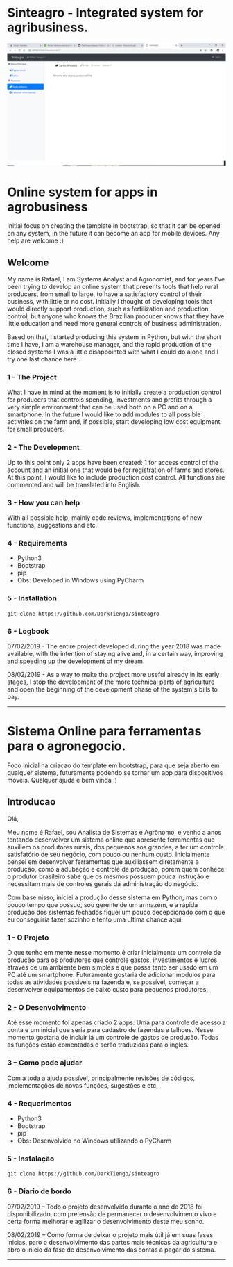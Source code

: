 ﻿# Sinteagro - Integrated system for agribusiness.

![Main menu](https://github.com/DarkTiengo/sinteagro/blob/master/sinteagro.png)


# Online system for apps in agrobusiness

Initial focus on creating the template in bootstrap, so that it can be opened on any system, in the future it can become an app for mobile devices. Any help are welcome :)

## Welcome

My name is Rafael, I am Systems Analyst and Agronomist, and for years I've been trying to develop an online system that presents tools that help rural producers, from small to large, to have a satisfactory control of their business, with little or no cost. Initially I thought of developing tools that would directly support production, such as fertilization and production control, but anyone who knows the Brazilian producer knows that they have little education and need more general controls of business administration.

Based on that, I started producing this system in Python, but with the short time I have, I am a warehouse manager, and the rapid production of the closed systems I was a little disappointed with what I could do alone and I try one last chance here .


### 1 - The Project

What I have in mind at the moment is to initially create a production control for producers that controls spending, investments and profits through a very simple environment that can be used both on a PC and on a smartphone. In the future I would like to add modules to all possible activities on the farm and, if possible, start developing low cost equipment for small producers.

### 2 - The Development

Up to this point only 2 apps have been created: 1 for access control of the account and an initial one that would be for registration of farms and stores. At this point, I would like to include production cost control. All functions are commented and will be translated into English.

### 3 - How you can help

With all possible help, mainly code reviews, implementations of new functions, suggestions and etc.

### 4 - Requirements

 - Python3
 - Bootstrap
 - pip
 - Obs: Developed in Windows using PyCharm

### 5 - Installation

    git clone https://github.com/DarkTiengo/sinteagro

### 6 - Logbook

07/02/2019 - The entire project developed during the year 2018 was made available, with the intention of staying alive and, in a certain way, improving and speeding up the development of my dream.

08/02/2019 - As a way to make the project more useful already in its early stages, I stop the development of the more technical parts of agriculture and open the beginning of the development phase of the system's bills to pay.

------------------------------------------------------------------------------------------------------
# Sistema Online para ferramentas para o agronegocio.

Foco inicial na criacao do template em bootstrap, para que seja aberto em qualquer sistema, futuramente podendo se tornar um app para dispositivos moveis. Qualquer ajuda e bem vinda :)

## Introducao

Olá,

Meu nome é Rafael, sou Analista de Sistemas e Agrônomo, e venho a anos tentando desenvolver um sistema online que apresente ferramentas que auxiliem os produtores rurais, dos pequenos aos grandes, a ter um controle satisfatório de seu negócio, com pouco ou nenhum custo. Inicialmente pensei em desenvolver ferramentas que auxiliassem diretamente a produção, como a adubação e controle de produção, porém quem conhece o produtor brasileiro sabe que os mesmos possuem pouca instrução e necessitam mais de controles gerais da administração do negócio.

Com base nisso, iniciei a produção desse sistema em Python, mas com o pouco tempo que possuo, sou gerente de um armazém, e a rápida produção dos sistemas fechados fiquei um pouco decepcionado com o que eu conseguiria fazer sozinho e tento uma ultima chance aqui.


### 1 - O Projeto

O que tenho em mente nesse momento é criar inicialmente um controle de produção para os produtores que controle gastos, investimentos e lucros através de um ambiente bem simples e que possa tanto ser usado em um PC até um smartphone. Futuramente gostaria de adicionar modulos para todas as atividades possiveis na fazenda e, se possível, começar a desenvolver equipamentos de baixo custo para pequenos produtores.

### 2 - O Desenvolvimento

Até esse momento foi apenas criado 2 apps: Uma para controle de acesso a conta e um inicial que seria para cadastro de fazendas e talhoes. Nesse momento gostaria de incluir já um controle de gastos de produção. Todas as funções estão comentadas e serão traduzidas para o ingles.

### 3 – Como pode ajudar

Com a toda a ajuda possível, principalmente revisões de códigos, implementações de novas funções, sugestões e etc.

### 4 - Requerimentos

 - Python3
 - Bootstrap
 - pip
 - Obs: Desenvolvido no Windows utilizando o PyCharm

### 5 - Instalação

    git clone https://github.com/DarkTiengo/sinteagro


### 6 - Diario de bordo

07/02/2019 – Todo o projeto desenvolvido durante o ano de 2018 foi disponibilizado, com pretensão de permanecer o desenvolvimento vivo e certa forma melhorar e agilizar o desenvolvimento deste meu sonho.

08/02/2019 – Como forma de deixar o projeto mais útil já em suas fases inicias, paro o desenvolvimento das partes mais técnicas da agricultura e abro o inicio da fase de desenvolvimento das contas a pagar do sistema.

------------------------------------------------------------------------------------------------------
